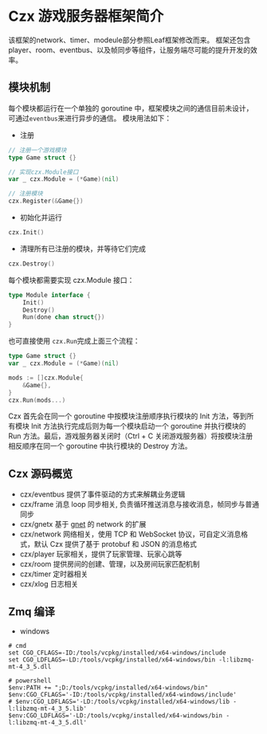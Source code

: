Czx 游戏服务器框架简介
==================

该框架的network、timer、modeule部分参照Leaf框架修改而来。
框架还包含player、room、eventbus、以及帧同步等组件，让服务端尽可能的提升开发的效率。

模块机制
---------------
每个模块都运行在一个单独的 goroutine 中，框架模块之间的通信目前未设计，可通过`eventbus`来进行异步的通信。
模块用法如下：
- 注册
```go
// 注册一个游戏模块
type Game struct {}

// 实现czx.Module接口
var _ czx.Module = (*Game)(nil)

// 注册模块
czx.Register(&Game{})
```

- 初始化并运行
```go
czx.Init()
```

- 清理所有已注册的模块，并等待它们完成
```go
czx.Destroy()
```

每个模块都需要实现 czx.Module 接口：
```go
type Module interface {
	Init()
	Destroy()
	Run(done chan struct{})
}
```

也可直接使用 `czx.Run`完成上面三个流程：
```go
type Game struct {}
var _ czx.Module = (*Game)(nil)

mods := []czx.Module{
    &Game{},
}
czx.Run(mods...)
```

Czx 首先会在同一个 goroutine 中按模块注册顺序执行模块的 Init 方法，等到所有模块 Init 方法执行完成后则为每一个模块启动一个 goroutine 并执行模块的 Run 方法。最后，游戏服务器关闭时（Ctrl + C 关闭游戏服务器）将按模块注册相反顺序在同一个 goroutine 中执行模块的 Destroy 方法。

Czx 源码概览
---------------
- czx/eventbus 提供了事件驱动的方式来解耦业务逻辑
- czx/frame 消息 loop 同步相关, 负责循环推送消息与接收消息，帧同步与普通同步
- czx/gnetx 基于 [gnet](https://github.com/panjf2000/gnet) 的 network 的扩展
- czx/network 网络相关，使用 TCP 和 WebSocket 协议，可自定义消息格式，默认 Czx 提供了基于 protobuf 和 JSON 的消息格式
- czx/player 玩家相关，提供了玩家管理、玩家心跳等
- czx/room 提供房间的创建、管理，以及房间玩家匹配机制
- czx/timer 定时器相关
- czx/xlog 日志相关

Zmq 编译
---------------
- windows
```shell
# cmd
set CGO_CFLAGS=-ID:/tools/vcpkg/installed/x64-windows/include
set CGO_LDFLAGS=-LD:/tools/vcpkg/installed/x64-windows/bin -l:libzmq-mt-4_3_5.dll

# powershell
$env:PATH += ";D:/tools/vcpkg/installed/x64-windows/bin"
$env:CGO_CFLAGS='-ID:/tools/vcpkg/installed/x64-windows/include'
# $env:CGO_LDFLAGS='-LD:/tools/vcpkg/installed/x64-windows/lib -l:libzmq-mt-4_3_5.lib'
$env:CGO_LDFLAGS='-LD:/tools/vcpkg/installed/x64-windows/bin -l:libzmq-mt-4_3_5.dll'
```